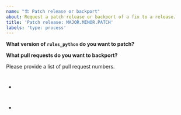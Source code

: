 ```yaml
---
name: "🏗️ Patch release or backport"
about: Request a patch release or backport of a fix to a release.
title: 'Patch release: MAJOR.MINOR.PATCH'
labels: 'type: process'
---
```


<!--
Thank you for requesting a backport. Before submitting, please read:

* Backport policy: https://rules-python.readthedocs.io/en/latest/support.html#backports-and-patch-releases
-->

**What version of `rules_python` do you want to patch?**


**What pull requests do you want to backport?**

Please provide a list of pull request numbers.

- #
- #
